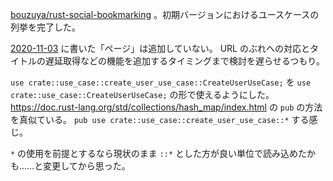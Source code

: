 [bouzuya/rust-social-bookmarking][] 。初期バージョンにおけるユースケースの列挙を完了した。

[2020-11-03][] に書いた「ページ」は追加していない。 URL のぶれへの対応とタイトルの遅延取得などの機能を追加するタイミングまで検討を遅らせるつもり。

`use crate::use_case::create_user_use_case::CreateUserUseCase;` を `use crate::use_case::CreateUserUseCase;` の形で使えるようにした。 <https://doc.rust-lang.org/std/collections/hash_map/index.html> の `pub` の方法を真似ている。 `pub use crate::use_case::create_user_use_case::*` する感じ。

`*` の使用を前提とするなら現状のまま `::*` とした方が良い単位で読み込めたかも……と変更してから思った。

[2020-11-03]: https://blog.bouzuya.net/2020/11/03/
[bouzuya/rust-social-bookmarking]: https://github.com/bouzuya/rust-social-bookmarking
